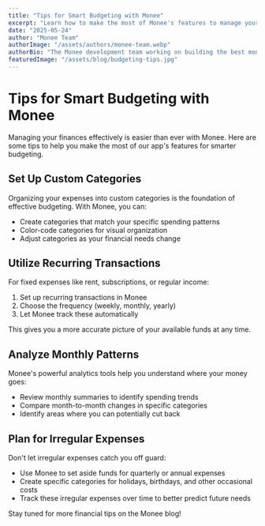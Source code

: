 ```yaml
---
title: "Tips for Smart Budgeting with Monee"
excerpt: "Learn how to make the most of Monee's features to manage your budget effectively"
date: "2025-05-24"
author: "Monee Team"
authorImage: "/assets/authors/monee-team.webp"
authorBio: "The Monee development team working on building the best money management app."
featuredImage: "/assets/blog/budgeting-tips.jpg"
---
```


# Tips for Smart Budgeting with Monee

Managing your finances effectively is easier than ever with Monee. Here are some tips to help you make the most of our app's features for smarter budgeting.

## Set Up Custom Categories

Organizing your expenses into custom categories is the foundation of effective budgeting. With Monee, you can:

- Create categories that match your specific spending patterns
- Color-code categories for visual organization
- Adjust categories as your financial needs change

## Utilize Recurring Transactions

For fixed expenses like rent, subscriptions, or regular income:

1. Set up recurring transactions in Monee
2. Choose the frequency (weekly, monthly, yearly)
3. Let Monee track these automatically

This gives you a more accurate picture of your available funds at any time.

## Analyze Monthly Patterns

Monee's powerful analytics tools help you understand where your money goes:

- Review monthly summaries to identify spending trends
- Compare month-to-month changes in specific categories
- Identify areas where you can potentially cut back

## Plan for Irregular Expenses

Don't let irregular expenses catch you off guard:

- Use Monee to set aside funds for quarterly or annual expenses
- Create specific categories for holidays, birthdays, and other occasional costs
- Track these irregular expenses over time to better predict future needs

Stay tuned for more financial tips on the Monee blog!
